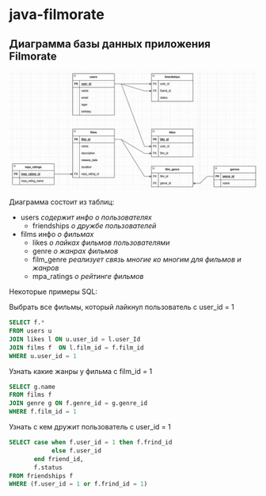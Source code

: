 # java-filmorate

## Диаграмма базы данных приложения Filmorate
![dm-diagram.jpg](main%2Fresources%2Fdb%2Fdm-diagram.jpg)

Диаграмма состоит из таблиц:
- users *содержит инфо о  пользователях*
  - friendships   *о дружбе пользователей*
- films инфо   *о фильмах*
  - likes  *о лайках фильмов пользователями*
  - genre  *о жанрах фильмов*
  - film_genre *реализует связь многие ко многим для фильмов и жанров*
  - mpa_ratings *о рейтинге фильмов*

Некоторые примеры SQL:

Выбрать все фильмы, который лайкнул пользователь с user_id = 1
```SQL
SELECT f.*
FROM users u 
JOIN likes l ON u.user_id = l.user_Id
JOIN films f  ON l.film_id = f.film_id
WHERE u.user_id = 1
```

Узнать какие жанры у фильма с film_id = 1
```SQL
SELECT g.name
FROM films f 
JOIN genre g ON f.genre_id = g.genre_id
WHERE f.film_id = 1
```

Узнать с кем дружит пользователь c user_id = 1
```SQL
SELECT case when f.user_id = 1 then f.frind_id
            else f.user_id
       end friend_id,
       f.status    
FROM friendships f 
WHERE (f.user_id = 1 or f.frind_id = 1)
```
